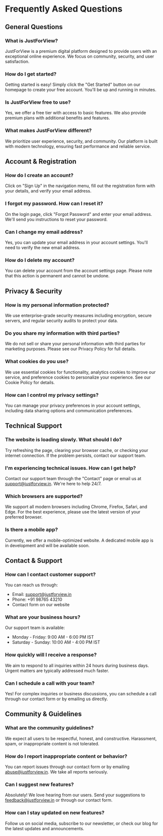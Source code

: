 # Frequently Asked Questions

## General Questions

### What is JustForView?

JustForView is a premium digital platform designed to provide users with an exceptional online experience. We focus on community, security, and user satisfaction.

### How do I get started?

Getting started is easy! Simply click the "Get Started" button on our homepage to create your free account. You'll be up and running in minutes.

### Is JustForView free to use?

Yes, we offer a free tier with access to basic features. We also provide premium plans with additional benefits and features.

### What makes JustForView different?

We prioritize user experience, security, and community. Our platform is built with modern technology, ensuring fast performance and reliable service.

## Account & Registration

### How do I create an account?

Click on "Sign Up" in the navigation menu, fill out the registration form with your details, and verify your email address.

### I forgot my password. How can I reset it?

On the login page, click "Forgot Password" and enter your email address. We'll send you instructions to reset your password.

### Can I change my email address?

Yes, you can update your email address in your account settings. You'll need to verify the new email address.

### How do I delete my account?

You can delete your account from the account settings page. Please note that this action is permanent and cannot be undone.

## Privacy & Security

### How is my personal information protected?

We use enterprise-grade security measures including encryption, secure servers, and regular security audits to protect your data.

### Do you share my information with third parties?

We do not sell or share your personal information with third parties for marketing purposes. Please see our Privacy Policy for full details.

### What cookies do you use?

We use essential cookies for functionality, analytics cookies to improve our service, and preference cookies to personalize your experience. See our Cookie Policy for details.

### How can I control my privacy settings?

You can manage your privacy preferences in your account settings, including data sharing options and communication preferences.

## Technical Support

### The website is loading slowly. What should I do?

Try refreshing the page, clearing your browser cache, or checking your internet connection. If the problem persists, contact our support team.

### I'm experiencing technical issues. How can I get help?

Contact our support team through the "Contact" page or email us at support@justforview.in. We're here to help 24/7.

### Which browsers are supported?

We support all modern browsers including Chrome, Firefox, Safari, and Edge. For the best experience, please use the latest version of your preferred browser.

### Is there a mobile app?

Currently, we offer a mobile-optimized website. A dedicated mobile app is in development and will be available soon.

## Contact & Support

### How can I contact customer support?

You can reach us through:

- Email: support@justforview.in
- Phone: +91 98765 43210
- Contact form on our website

### What are your business hours?

Our support team is available:

- Monday - Friday: 9:00 AM - 6:00 PM IST
- Saturday - Sunday: 10:00 AM - 4:00 PM IST

### How quickly will I receive a response?

We aim to respond to all inquiries within 24 hours during business days. Urgent matters are typically addressed much faster.

### Can I schedule a call with your team?

Yes! For complex inquiries or business discussions, you can schedule a call through our contact form or by emailing us directly.

## Community & Guidelines

### What are the community guidelines?

We expect all users to be respectful, honest, and constructive. Harassment, spam, or inappropriate content is not tolerated.

### How do I report inappropriate content or behavior?

You can report issues through our contact form or by emailing abuse@justforview.in. We take all reports seriously.

### Can I suggest new features?

Absolutely! We love hearing from our users. Send your suggestions to feedback@justforview.in or through our contact form.

### How can I stay updated on new features?

Follow us on social media, subscribe to our newsletter, or check our blog for the latest updates and announcements.
